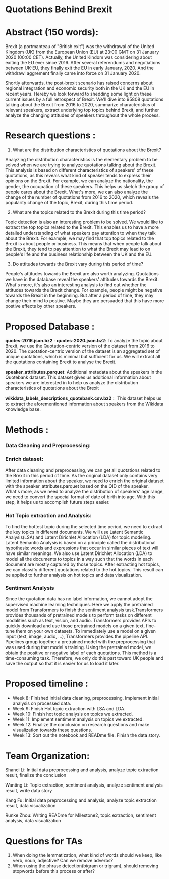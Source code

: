 # Quotations Behind Brexit

# Abstract  (150 words):

Brexit (a portmanteau of "British exit") was the withdrawal of the United Kingdom (UK) from the European Union (EU) at 23:00 GMT on 31 January 2020 (00:00 CET). Actually, the United Kindom was considering about exiting the EU ever since 2016. After several referendums and negotiations between UK-EU, they finally exit the EU in early January, 2020. And the withdrawl aggrement finally came into force on 31 January 2020.

Shortly afterwards, the post-brexit scenario has raised concerns about regional integration and economic security both in the UK and the EU in recent years. Hereby we look forward to shedding some light on these current issues by a full retrospect of Brexit. We'll dive into 95808 quotations talking about the Brexit from 2016 to 2020, summarize characteristics of relevant speakers, extract underlying top topics behind Brexit, and further analyze the changing attitudes of speakers throughout the whole process.

# Research questions : 
1. What are the distribution characteristics of quotations about the Brexit?

Analyzing the distribution characteristics is the elementary problem to be solved when we are trying to analyze quotations talking about the Brexit. This analysis is based on different characteristics of speakers' of these quotations, as this reveals what kind of speaker tends to express their opinions on the Brexit. For example, we can analyze the nationality, the gender, the occupation of these speakers. This helps us sketch the group of people cares about the Brexit. What's more, we can also analyze the change of the number of quotations from 2016 to 2020, which reveals the popularity change of the topic, Brexit, during this time period.

2. What are the topics related to the Brexit during this time period?

Topic detection is also an interesting problem to be solved. We would like to extract the top topics related to the Brexit. This enables us to have a more detailed understanding of what speakers pay attention to when they talk about the Brexit. For example, we may find that top topics related to the Brexit is about people or business. This means that when people talk about the Brexit, they tend to pay attention to what the Brexit may lead to on people's life and the business relationship between the UK and the EU.

3. Do attitudes towards the Brexit vary during this period of time?

People's attitudes towards the Brexit are also worth analyzing. Quotations we have in the database reveal the speakers' attitudes towards the Brexit. What's more, it's also an interesting analysis to find out whether the attitudes towards the Brexit change. For example, people might be negative towards the Brexit in the beginning. But after a period of time, they may change their mind to postive. Maybe they are persuaded that this have more postive effects by other speakers.

# Proposed Database : 
**quotes-2016.json.bz2 - quotes-2020.json.bz2**: To analyze the topic about Brexit, we use the Quotation-centric version of the dataset from 2016 to 2020. The quotation-centric version of the dataset is an aggregated set of unique quotations, which is minimal but sufficient for us. We will extract all the quotations containing Brexit to analyse the Brexit.

**speaker_attributes.parquet**: Additional metadata about the speakers in the Quotebank dataset. This dataset gives us additional information about speakers we are interested in to help us analyze the distribution characteristics of quotations about the Brexit

**wikidata_labels_descriptions_quotebank.csv.bz2**： This dataset helps us to extract the aforementioned information about speakers from the Wikidata knowledge base.
 
# Methods : 
### Data Cleaning and Preprocessing:

### Enrich dataset:
After data cleaning and preprocessing, we can get all quotations related to the Brexit in this period of time. As the original dataset only contains very limited information about the speaker, we need to enrich the original dataset with the speaker_attributes.parquet based on the QID of the speaker. What's more, as we need to analyze the distribution of speakers' age range, we need to convert the special format of date of birth into age. With this step, it helps us to accomplish future steps easier.


### Hot Topic extraction and Analysis:
To find the hottest topic during the selected time period, we need to extract the key topics in different documents. We will use Latent Semantic Analysis(LSA) and Latent Dirichlet Allocation (LDA) for topic modeling. Latent Semantic Analysis is based on a principle called the distributional hypothesis: words and expressions that occur in similar pieces of text will have similar meanings. We also use Latent Dirichlet Allocation (LDA) to model all the documents to topics in a way such that the words in each document are mostly captured by those topics. After extracting hot topics, we can classify different quotations related to the hot topics. This result can be applied to further analysis on hot topics and data visualization.  

### Sentiment Analysis
Since the quotation data has no label information, we cannot adopt the supervised machine learning techniques. Here we apply the pretrained model from Transformers to finish the sentiment analysis task.Transformers provides thousands of pretrained models to perform tasks on different modalities such as text, vision, and audio. Transformers provides APIs to quickly download and use those pretrained models on a given text, fine-tune them on your own datasets. To immediately use a model on a given input (text, image, audio, ...), Transformers provides the pipeline API. Pipelines group together a pretrained model with the preprocessing that was used during that model's training. Using the pretrained model, we obtain the positive or negative label of each quotations. This method is a time-consuming task. Therefore, we only do this part toward UK people and save the output so that it is easier for us to load it later.
# Proposed timeline :
- Week 8: Finished initial data cleaning, preprocessing. Implement initial analysis on processed data.
- Week 9: Finish Hot topic extraction with LSA and LDA.
- Week 10: Finish hot topic analysis on topics we extracted.
- Week 11: Implement sentiment analysis on topics we extracted.
- Week 12: Finalize the conclusion on research questions and make visualization towards these questions.
- Week 13: Sort out the notebook and READme file. Finish the data story.

# Team Organization:
Shanci Li: Initial data preprocessing and analysis, analyze topic extraction result, finalize the conclusion

Wanting Li: Topic extraction, sentiment analysis, analyze sentiment analysis result, write data story

Kang Fu: Initial data preprocessing and analysis, analyze topic extraction result, data visualization

Runke Zhou: Writing READme for Milestone2, topic extraction, sentiment analysis, data visualization

# Questions for TAs
1. When doing the lemmatization, what kind of words should we keep, like verb, noun, adjective? Can we remove adverbs?
2. When using the phrase detection(bigram or trigram), should removing stopwords before this process or after?
